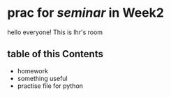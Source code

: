 # prac for *seminar* in Week2

hello everyone!
This is lhr's room

## table of this Contents

* homework
* something useful
* practise file for python

